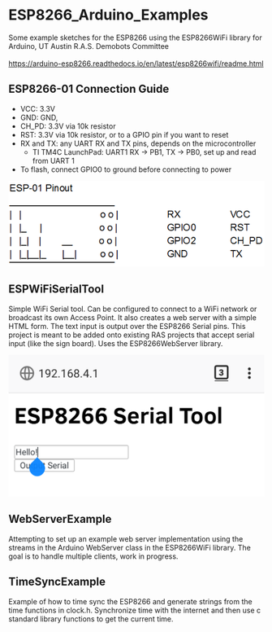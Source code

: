 # ESP8266_Arduino_Examples
Some example sketches for the ESP8266 using the ESP8266WiFi library for Arduino, UT Austin R.A.S. Demobots Committee<br>
<br>
https://arduino-esp8266.readthedocs.io/en/latest/esp8266wifi/readme.html<br>

## ESP8266-01 Connection Guide
 * VCC: 3.3V
 * GND: GND,
 * CH_PD: 3.3V via 10k resistor
 * RST: 3.3V via 10k resistor, or to a GPIO pin if you want to reset
 * RX and TX: any UART RX and TX pins, depends on the microcontroller
     * TI TM4C LaunchPad: UART1 RX -> PB1, TX -> PB0, set up and read from UART 1
 * To flash, connect GPIO0 to ground before connecting to power

![ESPWiFiSerialTool Image](img/esp01_pinout.PNG)

## ESPWiFiSerialTool
Simple WiFi Serial tool. Can be configured to connect to a WiFi network or broadcast its own Access Point. It also creates a web server with a simple HTML form. The text input is output over the ESP8266 Serial pins. This project is meant to be added onto existing RAS projects that accept serial input (like the sign board). Uses the ESP8266WebServer library.

![ESPWiFiSerialTool Image](img/serialtool.png)

## WebServerExample
Attempting to set up an example web server implementation using the streams in the Arduino WebServer class in the ESP8266WiFi library. The goal is to handle multiple clients, work in progress.

## TimeSyncExample
Example of how to time sync the ESP8266 and generate strings from the time functions in clock.h. Synchronize time with the internet and then use c standard library functions to get the current time.
